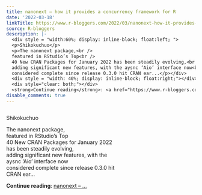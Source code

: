 ```yaml
---
title: nanonext – how it provides a concurrency framework for R
date: '2022-03-18'
linkTitle: https://www.r-bloggers.com/2022/03/nanonext-how-it-provides-a-concurrency-framework-for-r/
source: R-bloggers
description: |-
  <div style = "width:60%; display: inline-block; float:left; ">
  <p>Shikokuchuo</p>
  <p>The nanonext package,<br />
  featured in RStudio’s Top<br />
  40 New CRAN Packages for January 2022 has been steadily evolving,<br />
  adding significant new features, with the aysnc ‘Aio’ interface now<br />
  considered complete since release 0.3.0 hit CRAN ear...</p></div>
  <div style = "width: 40%; display: inline-block; float:right;"></div>
  <div style="clear: both;"></div>
  <strong>Continue reading</strong>: <a href="https://www.r-bloggers.com/2022/03/nanonext-how-it-provides-a-concurrency-framework-for-r/">nanonext – ...
disable_comments: true
---
```

<div style = "width:60%; display: inline-block; float:left; ">
<p>Shikokuchuo</p>
<p>The nanonext package,<br />
featured in RStudio’s Top<br />
40 New CRAN Packages for January 2022 has been steadily evolving,<br />
adding significant new features, with the aysnc ‘Aio’ interface now<br />
considered complete since release 0.3.0 hit CRAN ear...</p></div>
<div style = "width: 40%; display: inline-block; float:right;"></div>
<div style="clear: both;"></div>
<strong>Continue reading</strong>: <a href="https://www.r-bloggers.com/2022/03/nanonext-how-it-provides-a-concurrency-framework-for-r/">nanonext – ...